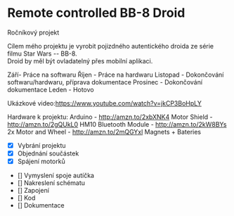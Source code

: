 # Remote controlled BB-8 Droid

 Ročníkový projekt
  
 Cílem mého projektu je vyrobit pojizdného autentického droida ze série filmu Star Wars -- BB-8.  
 Droid by měl být ovladatelný přes mobilní aplikaci.
 

 Září- Práce na softwaru
 Říjen - Práce na hardwaru
 Listopad - Dokončování softwaru/hardwaru, příprava dokumentace
 Prosinec - Dokončování dokumentace
 Leden - Hotovo


 Ukázkové video:https://www.youtube.com/watch?v=jkCP3BoHpLY


 Hardware k projektu:
 Arduino - http://amzn.to/2xbXNK4
 Motor Shield - http://amzn.to/2gQUkL0
 HM10 Bluetooth Module - http://amzn.to/2kW8BYs
 2x Motor and Wheel - http://amzn.to/2mQGYxl
 Magnets + Bateries


 
 
 
 - [X] Vybrání projektu
 - [X] Objednání součástek
 - [X] Spájení motorků
 - [] Vymyslení spoje autíčka 
 - [] Nakreslení schématu
 - [] Zapojení
 - [] Kod
 - [] Dokumentace
